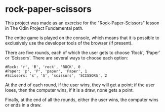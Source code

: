 # rock-paper-scissors

This project was made as an exercise for the "Rock-Paper-Scissors" lesson in The Odin Project Fundamental path.

The entire game is played on the console, which means that it is possible to exclusively use the developer tools of the browser (if present).

There are five rounds, each of which the user gets to choose 'Rock', 'Paper' or 'Scissors'. There are several ways to choose each option:

    #Rock: 'r', 'R', 'rock', 'ROCK', 0
    #Paper: 'p', 'P', 'paper', 'Paper', 1
    #Scissors: 's', 'S', 'scissors', 'SCISSORS', 2

At the end of each round, if the user wins, they will get a point; if the user loses, then the computer wins, if it is a draw, none gets a point.

Finally, at the end of all the rounds, either the user wins, the computer wins or ends in a draw.